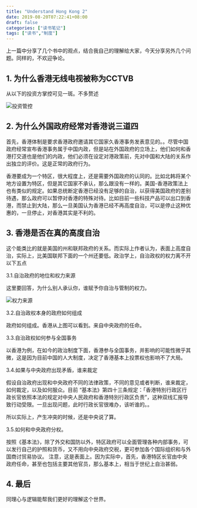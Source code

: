 ```yaml
---
title: "Understand Hong Kong 2"
date: 2019-08-20T07:22:41+08:00
draft: false
categories: ["读书笔记"]
tags: ["读书","制度"]
---
```


上一篇中分享了几个书中的观点，结合我自己的理解给大家，今天分享另外几个问题。同样的，不欢迎争论。


## 1. 为什么香港无线电视被称为CCTVB

从以下的投资方掌控可见一斑。不多赘述

![投资管控](images/cctv-hongkong.jpg)


## 2. 为什么外国政府经常对香港说三道四

首先，香港体制是要求香港政府邀请其它国家久香港事务发表意见的。。尽管中国政府经常宣布香港事务属于中国内政，但是站在外国政府的立场上，他们如何和香港打交道也是他们的内政，他们必须在设定对港政策前，先对中国和大陆的关系作出独立的评价。这是正常的政府行为。

香港要成为一个特区，很大程度上，还是需要外国政府的认同的。比如北韩将某个地方设置为特区，但是其它国家不承认，那么跟没有一样的。美国-香港政策法上也有类似的规定。如果总统断定香港已经没有足够的自治，以获得美国政府的差别待遇，那么政府可以暂停对香港的特殊对待。比如目前一些科技产品可以出口到香港，而禁止到大陆，那么一旦美国认为香港已经不再高度自治，可以是停止这种优惠的，一旦停止，对香港其实是不利的。


## 3. 香港是否在真的高度自治

这个能类比的就是美国的州和联邦政府的关系。而实际上作者认为，表面上高度自治，实际上，比美国联邦下面的一个州还要低。政治学上，自治政权的权力离不开以下五点

3.1.自治政府的地位和权力来源

这里要回答，为什么别人承认你，谁赋予你自治与管制的权力。

![权力来源](images/power-hongkong.jpg)

3.2.自治政权本身的政府如何组成

政府如何组成。香港从上图可以看到。来自中央政府的任命。

3.3.自治政权如何参与全国事务

以香港为例，在如今的政治制度下面，香港参与全国事务，并影响的可能性微乎其微，这是因为目前中国的人大制度，决定了香港基本上投票权也影响不了大局。

3.4.如果与中央政府出现矛盾，谁来裁定

假设自治政府出现和中央政府不同的法律政策，不同的意见或者判断，谁来裁定，如何裁定，以及如何服众。目前 “基本法》第四十三条规定：「香港特別行政区行政长官依照本法的规定对中央人民政府和香港特別行政区负责”，这种双线汇报导致行动受限。一旦出现问题，此时行政长官很难办，该听谁的。。

所以实际上，产生冲突的时候，还是中央说了算。

3.5.如何和中央政府分权。

按照《基本法》，除了外交和国防以外，特区政府可以全面管理各种内部事务，可以发行自己的护照和货币，又不用向中央政府交税，更可参加各个国际组织和与外国商讨贸易协议。
注意，这是表面上。因为实际中，首先，香港特区长官由中央政府任命，甚至也包括主要其他官员，那么基本上，相当于世纪上自治甚弱。


## 4. 最后

同理心与逻辑能帮我们更好的理解这个世界。

